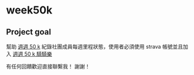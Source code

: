 # week50k

## Project goal

幫助 [週週 50 k](https://www.facebook.com/groups/182676019345850/) 紀錄社團成員每週里程狀態，使用者必須使用 strava 帳號並且加入 [週週 50 k 騎騎樂](https://www.strava.com/clubs/weekride)

有任何回饋歡迎直接聯繫我！
謝謝！

